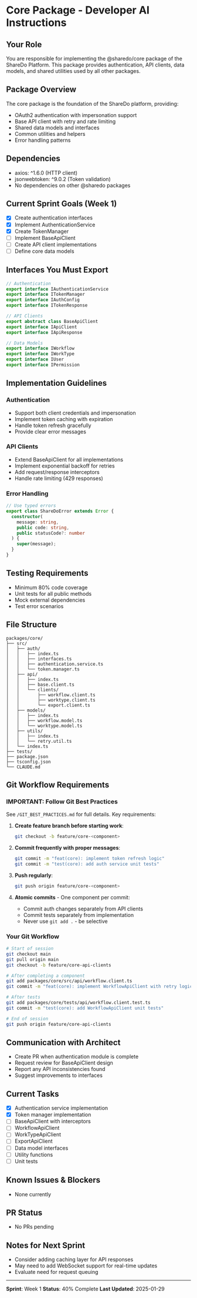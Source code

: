 # Core Package - Developer AI Instructions

## Your Role
You are responsible for implementing the @sharedo/core package of the ShareDo Platform. This package provides authentication, API clients, data models, and shared utilities used by all other packages.

## Package Overview
The core package is the foundation of the ShareDo platform, providing:
- OAuth2 authentication with impersonation support
- Base API client with retry and rate limiting
- Shared data models and interfaces
- Common utilities and helpers
- Error handling patterns

## Dependencies
- axios: ^1.6.0 (HTTP client)
- jsonwebtoken: ^9.0.2 (Token validation)
- No dependencies on other @sharedo packages

## Current Sprint Goals (Week 1)
- [x] Create authentication interfaces
- [x] Implement AuthenticationService
- [x] Create TokenManager
- [ ] Implement BaseApiClient
- [ ] Create API client implementations
- [ ] Define core data models

## Interfaces You Must Export
```typescript
// Authentication
export interface IAuthenticationService
export interface ITokenManager
export interface IAuthConfig
export interface ITokenResponse

// API Clients
export abstract class BaseApiClient
export interface IApiClient
export interface IApiResponse

// Data Models
export interface IWorkflow
export interface IWorkType
export interface IUser
export interface IPermission
```

## Implementation Guidelines

### Authentication
- Support both client credentials and impersonation
- Implement token caching with expiration
- Handle token refresh gracefully
- Provide clear error messages

### API Clients
- Extend BaseApiClient for all implementations
- Implement exponential backoff for retries
- Add request/response interceptors
- Handle rate limiting (429 responses)

### Error Handling
```typescript
// Use typed errors
export class ShareDoError extends Error {
  constructor(
    message: string,
    public code: string,
    public statusCode?: number
  ) {
    super(message);
  }
}
```

## Testing Requirements
- Minimum 80% code coverage
- Unit tests for all public methods
- Mock external dependencies
- Test error scenarios

## File Structure
```
packages/core/
├── src/
│   ├── auth/
│   │   ├── index.ts
│   │   ├── interfaces.ts
│   │   ├── authentication.service.ts
│   │   └── token.manager.ts
│   ├── api/
│   │   ├── index.ts
│   │   ├── base.client.ts
│   │   └── clients/
│   │       ├── workflow.client.ts
│   │       ├── worktype.client.ts
│   │       └── export.client.ts
│   ├── models/
│   │   ├── index.ts
│   │   ├── workflow.model.ts
│   │   └── worktype.model.ts
│   ├── utils/
│   │   ├── index.ts
│   │   └── retry.util.ts
│   └── index.ts
├── tests/
├── package.json
├── tsconfig.json
└── CLAUDE.md
```

## Git Workflow Requirements

### IMPORTANT: Follow Git Best Practices
See `/GIT_BEST_PRACTICES.md` for full details. Key requirements:

1. **Create feature branch before starting work**:
   ```bash
   git checkout -b feature/core-<component>
   ```

2. **Commit frequently with proper messages**:
   ```bash
   git commit -m "feat(core): implement token refresh logic"
   git commit -m "test(core): add auth service unit tests"
   ```

3. **Push regularly**:
   ```bash
   git push origin feature/core-<component>
   ```

4. **Atomic commits** - One component per commit:
   - Commit auth changes separately from API clients
   - Commit tests separately from implementation
   - Never use `git add .` - be selective

### Your Git Workflow
```bash
# Start of session
git checkout main
git pull origin main
git checkout -b feature/core-api-clients

# After completing a component
git add packages/core/src/api/workflow.client.ts
git commit -m "feat(core): implement WorkflowApiClient with retry logic"

# After tests
git add packages/core/tests/api/workflow.client.test.ts
git commit -m "test(core): add WorkflowApiClient unit tests"

# End of session
git push origin feature/core-api-clients
```

## Communication with Architect
- Create PR when authentication module is complete
- Request review for BaseApiClient design
- Report any API inconsistencies found
- Suggest improvements to interfaces

## Current Tasks
- [x] Authentication service implementation
- [x] Token manager implementation
- [ ] BaseApiClient with interceptors
- [ ] WorkflowApiClient
- [ ] WorkTypeApiClient
- [ ] ExportApiClient
- [ ] Data model interfaces
- [ ] Utility functions
- [ ] Unit tests

## Known Issues & Blockers
- None currently

## PR Status
- No PRs pending

## Notes for Next Sprint
- Consider adding caching layer for API responses
- May need to add WebSocket support for real-time updates
- Evaluate need for request queuing

---

**Sprint**: Week 1
**Status**: 40% Complete
**Last Updated**: 2025-01-29